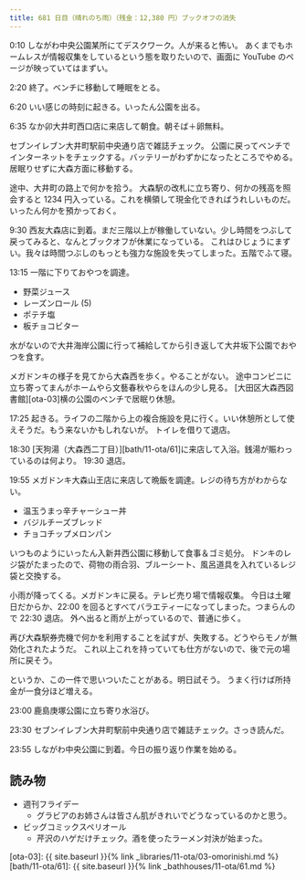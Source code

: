 ```yaml
---
title: 681 日目（晴れのち雨）（残金：12,380 円）ブックオフの消失
---
```


0:10 しながわ中央公園某所にてデスクワーク。人が来ると怖い。
あくまでもホームレスが情報収集をしているという態を取りたいので、画面に YouTube のページが映っていてはまずい。

2:20 終了。ベンチに移動して睡眠をとる。

6:20 いい感じの時刻に起きる。いったん公園を出る。

6:35 なか卯大井町西口店に来店して朝食。朝そば＋卵無料。

セブンイレブン大井町駅前中央通り店で雑誌チェック。
公園に戻ってベンチでインターネットをチェックする。バッテリーがわずかになったところでやめる。
居眠りせずに大森方面に移動する。

途中、大井町の路上で何かを拾う。
大森駅の改札に立ち寄り、何かの残高を照会すると 1234 円入っている。これを横領して現金化できればうれしいものだ。
いったん何かを預かっておく。

9:30 西友大森店に到着。まだ三階以上が稼働していない。少し時間をつぶして戻ってみると、なんとブックオフが休業になっている。
これはひじょうにまずい。我々は時間つぶしのもっとも強力な施設を失ってしまった。五階でふて寝。

13:15 一階に下りておやつを調達。

* 野菜ジュース
* レーズンロール (5)
* ポテチ塩
* 板チョコビター

水がないので大井海岸公園に行って補給してから引き返して大井坂下公園でおやつを食す。

メガドンキの様子を見てから大森西を歩く。やることがない。
途中コンビニに立ち寄ってまんがホームやら文藝春秋やらをほんの少し見る。
[大田区大森西図書館][ota-03]横の公園のベンチで居眠り休憩。

17:25 起きる。ライフの二階から上の複合施設を見に行く。いい休憩所として使えそうだ。もう来ないかもしれないが。
トイレを借りて退店。

18:30 [天狗湯（大森西二丁目）][bath/11-ota/61]に来店して入浴。銭湯が賑わっているのは何より。
19:30 退店。

19:55 メガドンキ大森山王店に来店して晩飯を調達。レジの待ち方がわからない。

* 温玉うまっ辛チャーシュー丼
* バジルチーズブレッド
* チョコチップメロンパン

いつものようにいったん入新井西公園に移動して食事＆ゴミ処分。
ドンキのレジ袋がたまったので、荷物の雨合羽、ブルーシート、風呂道具を入れているレジ袋と交換する。

小雨が降ってくる。メガドンキに戻る。テレビ売り場で情報収集。
今日は土曜日だからか、22:00 を回るとすべてバラエティーになってしまった。つまらんので 22:30 退店。
外へ出ると雨が上がっているので、普通に歩く。

再び大森駅券売機で何かを利用することを試すが、失敗する。どうやらモノが無効化されたようだ。
これ以上これを持っていても仕方がないので、後で元の場所に戻そう。

というか、この一件で思いついたことがある。明日試そう。
うまく行けば所持金が一食分ほど増える。

23:00 鹿島庚塚公園に立ち寄り水浴び。

23:30 セブンイレブン大井町駅前中央通り店で雑誌チェック。さっき読んだ。

23:55 しながわ中央公園に到着。今日の振り返り作業を始める。

## 読み物

* 週刊フライデー
  * グラビアのお姉さんは皆さん肌がきれいでどうなっているのかと思う。
* ビッグコミックスペリオール
  * 芹沢のハゲだけチェック。酒を使ったラーメン対決が始まった。

[ota-03]: {{ site.baseurl }}{% link _libraries/11-ota/03-omorinishi.md %}
[bath/11-ota/61]: {{ site.baseurl }}{% link _bathhouses/11-ota/61.md %}
